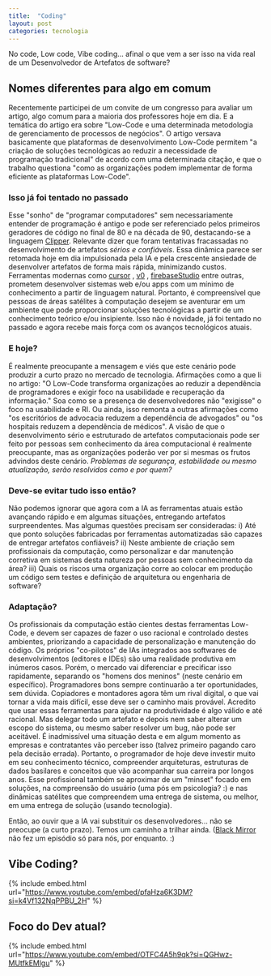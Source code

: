 ```yaml
---
title:  "Coding"
layout: post
categories: tecnologia 
---
```


No code, Low code, Vibe coding... afinal o que vem a ser isso na vida real de um Desenvolvedor de Artefatos de software?  


## Nomes diferentes para algo em comum 

Recentemente participei de um convite de um congresso para avaliar um artigo, algo comum para a maioria dos professores hoje em dia. E a temática do artigo era sobre "Low-Code e uma determinada metodologia de gerenciamento de processos de negócios". O artigo versava basicamente que plataformas de desenvolvimento Low-Code permitem "a criação de soluções tecnológicas ao reduzir a necessidade de programação tradicional" de acordo com uma determinada citação, e que o trabalho questiona "como as organizações podem implementar de forma eficiente as plataformas Low-Code". 

### Isso já foi tentado no passado

Esse "sonho" de "programar computadores" sem necessariamente entender de programação é antigo e pode ser referenciado pelos primeiros geradores de código no final de 80 e na década de 90, destacando-se a linguagem [Clipper](https://linguagemclipper.com.br/content/geradores-automaticos-de-sistemas). Relevante dizer que foram tentativas fracassadas no desenvolvimento de artefatos *sérios e confiáveis*. Essa dinâmica parece ser retomada hoje em dia impulsionada pela IA e pela crescente ansiedade de desenvolver artefatos de forma mais rápida, minimizando custos. Ferramentas modernas como [cursor](https://www.cursor.com/en) , [v0](https://v0.dev) , [firebaseStudio](https://firebase.google.com/docs/studio?hl=pt-br) entre outras, prometem desenvolver sistemas web e/ou apps com um mínimo de conhecimento a partir de linguagem natural. Portanto, é compreensível que pessoas de áreas satélites à computação desejem se aventurar em um ambiente que pode proporcionar soluções tecnológicas a partir de um conhecimento teórico e/ou insipiente. Isso não é novidade, já foi tentado no passado e agora recebe mais força com os avanços tecnológicos atuais.

### E hoje?

É realmente preocupante a mensagem e viés que este cenário pode produzir a curto prazo no mercado de tecnologia. Afirmações como a que li no artigo: "O Low-Code transforma organizações ao reduzir a dependência de programadores e exigir foco na usabilidade e recuperação da informação." Soa como se a presença de desenvolvedores não "exigisse" o foco na usabilidade e RI. Ou ainda, isso remonta a outras afirmações como "os escritórios de advocacia reduzem a dependência de advogados" ou "os hospitais reduzem a dependência de médicos". A visão de que o desenvolvimento sério e estruturado de artefatos computacionais pode ser feito por pessoas sem conhecimento da área computacional é realmente preocupante, mas as organizações poderão ver por si mesmas os frutos advindos deste cenário. *Problemas de segurança, estabilidade ou mesmo atualização, serão resolvidos como e por quem?* 

### Deve-se evitar tudo isso então?

Não podemos ignorar que agora com a IA as ferramentas atuais estão avançando rápido e em algumas situações, entregando artefatos surpreendentes. 
Mas algumas questões precisam ser consideradas: i) Até que ponto soluções fabricadas por ferramentas automatizadas são capazes de entregar artefatos confiáveis? ii) Neste ambiente de criação sem profissionais da computação, como personalizar e dar manutenção corretiva em sistemas desta natureza por pessoas sem conhecimento da área? iii) Quais os riscos uma organização corre ao colocar em produção um código sem testes e definição de arquitetura ou engenharia de software?

### Adaptação?

Os profissionais da computação estão cientes destas ferramentas Low-Code, e devem ser capazes de fazer o uso racional e controlado destes ambientes, priorizando a capacidade de personalização e manutenção do código. Os próprios "co-pilotos" de IAs integrados aos softwares de desenvolvimentos (editores e IDEs) são uma realidade produtiva em inúmeros casos. 
Porém, o mercado vai diferenciar e precificar isso rapidamente, separando os "homens dos meninos" (neste cenário em específico). Programadores bons sempre continuarão a ter oportunidades, sem dúvida. Copiadores e montadores agora têm um rival digital, o que vai tornar a vida mais difícil, esse deve ser o caminho mais provável. 
Acredito que usar essas ferramentas para ajudar na produtividade é algo válido e até racional. Mas delegar todo um artefato e depois nem saber alterar um escopo do sistema, ou mesmo saber resolver um bug, não pode ser aceitável. É inadmissível uma situação desta e em algum momento as empresas e contratantes vão perceber isso (talvez primeiro pagando caro pela decisão errada). 
Portanto, o programador de hoje deve investir muito em seu conhecimento técnico, compreender arquiteturas, estruturas de dados basilares e conceitos que vão acompanhar sua carreira por longos anos. Esse profissional também se aproximar de um "minset" focado em soluções, na compreensão do usuário (uma pós em psicologia? :) e nas dinâmicas satélites que compreendem uma entrega de sistema, ou melhor, em uma entrega de solução (usando tecnologia). 

Então, ao ouvir que a IA vai substituir os desenvolvedores... não se preocupe (a curto prazo). Temos um caminho a trilhar ainda. ([Black Mirror](https://youtu.be/gEgd3EmeE50?si=LhmPZEVKgcgWCIyW) não fez um episódio só para nós, por enquanto. :)

## Vibe Coding?

{% include embed.html url="https://www.youtube.com/embed/pfaHza6K3DM?si=k4Vf132NqPPBU_2H" %}

## Foco do Dev atual?

{% include embed.html url="https://www.youtube.com/embed/OTFC4A5h9qk?si=QGHwz-MUtfkEMlgu" %}

